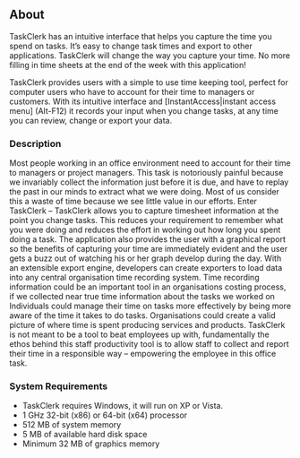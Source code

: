 ﻿## About
TaskClerk has an intuitive interface that helps you capture the time you spend on tasks. It’s easy to change task times and export to other applications. TaskClerk will change the way you capture your time. No more filling in time sheets at the end of the week with this application!

TaskClerk provides users with a simple to use time keeping tool, perfect for computer users who have to account for their time to managers or customers. With its intuitive interface and [InstantAccess|instant access menu] (Alt-F12) it records your input when you change tasks, at any time you can review, change or export your data.

### Description
Most people working in an office environment need to account for their time to managers or project managers. This task is notoriously painful because we invariably collect the information just before it is due, and have to replay the past in our minds to extract what we were doing. Most of us consider this a waste of time because we see little value in our efforts. Enter TaskClerk – TaskClerk allows you to capture timesheet information at the point you change tasks. This reduces your requirement to remember what you were doing and reduces the effort in working out how long you spent doing a task. The application also provides the user with a graphical report so the benefits of capturing your time are immediately evident and the user gets a buzz out of watching his or her graph develop during the day. With an extensible export engine, developers can create exporters to load data into any central organisation time recording system. Time recording information could be an important tool in an organisations costing process, if we collected near true time information about the tasks we worked on
Individuals could manage their time on tasks more effectively by being more aware of the time it takes to do tasks.
Organisations could create a valid picture of where time is spent producing services and products.
TaskClerk is not meant to be a tool to beat employees up with, fundamentally the ethos behind this staff productivity tool is to allow staff to collect and report their time in a responsible way – empowering the employee in this office task.

### System Requirements
* TaskClerk requires Windows, it will run on XP or Vista.
* 1 GHz 32-bit (x86) or 64-bit (x64) processor
* 512 MB of system memory
* 5 MB of available hard disk space
* Minimum 32 MB of graphics memory
